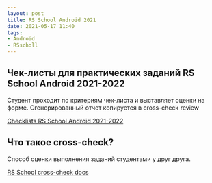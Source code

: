 ```yaml
---
layout: post
title: RS School Android 2021
date: 2021-05-17 11:40
tags:
- Android
- RSscholl
---
```

## Чек-листы для практических заданий RS School Android 2021-2022

Студент проходит по критериям чек-листа и выставляет оценки на форме. Сгенерированный отчет копируется в cross-check review

<a href="https://ziginsider.github.io/checklist/index.html">Checklists RS School Android 2021-2022</a>

## Что такое cross-check?

Способ оценки выполнения заданий студентами у друг друга. 

<a href="https://docs.rs.school/#/cross-check-flow?id=cross-check">RS School cross-check docs</a>
